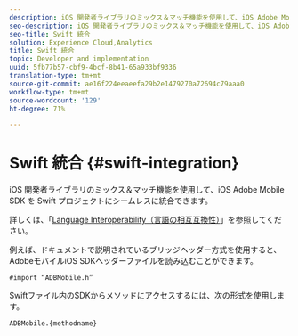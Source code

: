 ```yaml
---
description: iOS 開発者ライブラリのミックス＆マッチ機能を使用して、iOS Adobe Mobile SDK を Swift プロジェクトにシームレスに統合できます。
seo-description: iOS 開発者ライブラリのミックス＆マッチ機能を使用して、iOS Adobe Mobile SDK を Swift プロジェクトにシームレスに統合できます。
seo-title: Swift 統合
solution: Experience Cloud,Analytics
title: Swift 統合
topic: Developer and implementation
uuid: 5fb77b57-cbf9-4bcf-8b41-65a933bf9336
translation-type: tm+mt
source-git-commit: ae16f224eeaeefa29b2e1479270a72694c79aaa0
workflow-type: tm+mt
source-wordcount: '129'
ht-degree: 71%

---
```



# Swift 統合 {#swift-integration}

iOS 開発者ライブラリのミックス＆マッチ機能を使用して、iOS Adobe Mobile SDK を Swift プロジェクトにシームレスに統合できます。

詳しくは、「[Language Interoperability（言語の相互互換性）](https://developer.apple.com/documentation/swift#2984801.html)」を参照してください。

例えば、ドキュメントで説明されているブリッジヘッダー方式を使用すると、AdobeモバイルiOS SDKヘッダーファイルを読み込むことができます。

```
#import “ADBMobile.h”
```

Swiftファイル内のSDKからメソッドにアクセスするには、次の形式を使用します。

```
ADBMobile.{methodname}
```

